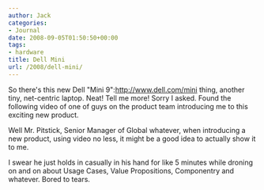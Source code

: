 ```yaml
---
author: Jack
categories:
- Journal
date: 2008-09-05T01:50:50+00:00
tags:
- hardware
title: Dell Mini
url: /2008/dell-mini/
---
```


<span class="drop_cap">S</span>o there's this new Dell "Mini 9":http://www.dell.com/mini thing, another tiny, net-centric laptop. Neat! Tell me more! Sorry I asked. Found the following video of one of guys on the product team introducing me to this exciting new product.



Well Mr. Pitstick, Senior Manager of Global whatever, when introducing a new product, using video no less, it might be a good idea to actually show it to me.

I swear he just holds in casually in his hand for like 5 minutes while droning on and on about Usage Cases, Value Propositions, Componentry and whatever. Bored to tears.
